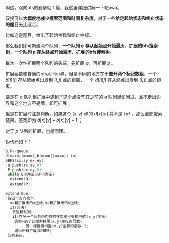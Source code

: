 啊这，双向bfs的题解就 $1$ 篇，我这里详细讲解一下吧awa。

双搜可以**大幅度地减少搜索范围和时间复杂度**，对于一些**给定起始状态和终止状态的题目**无比适合。

比如这道题目，给出了起始坐标和终止坐标。

那么我们即可新建两个队列，**一个队列 $q$ 存从起始点开始遍历、扩展的bfs搜索树，一个队列 $p$ 存从终点开始遍历、扩展的bfs搜索树。**

每次一次性扩展两个队列的头端，先扩展 $q$，再扩展 $p$ 。

扩展函数和普通的bfs大同小异，但是不同的地方在于**要开两个标记数组**，一个 $b[i][j]$ 存从起始点出发到 $(i,j)$ 点的距离，一个 $d[i][j]$ 存从终点出发到 $(i,j)$ 点的距离。

要是在 $q$ 队列里扩展中遇到了这个点没有在之前的 $q$ 队列里访问过，且不走出边界和这个地方不是墙，即可扩展；

但是在扩展时注意判断，如果这个 $(x,y)$ 点的 $d[x][y]$ 并不是 `inf` ，那么全部搜索结束，答案即为 $d[x][y]+b[x][y]-1$ ；

对于 $p$ 队列的扩展，也是同理。

伪代码如下：

```cpp
Q,P<-queue
d[maxn][maxm],b[maxn][maxm]<-int
DBFS(sx,sy,ex,ey)
 Q.push(sx,sy,0)
 P.push(ex,ey,0)
 while(Q不为空&&P不为空)
  extend(Q);
  extend(P);
  
extend(Que)
 往四个方向枚举;
  x=新扩展出的x坐标,y=新扩展出的y坐标;
  if(合法)
   丢进新队列;
   if(在另一个队列所构成的搜索树里有相应的(x,y)坐标)
    答案=到了此搜索树里(x,y)坐标的层数+
         另一棵搜索树里(x,y)坐标的层数-1;
    退出所有扩展与DBFS;
 队列去头;
```